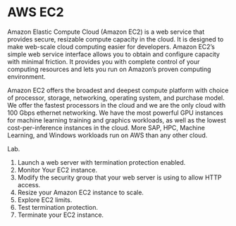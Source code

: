 # AWS EC2

Amazon Elastic Compute Cloud (Amazon EC2) is a web service that provides secure, resizable compute capacity in the cloud. It is designed to make web-scale cloud computing easier for developers. Amazon EC2’s simple web service interface allows you to obtain and configure capacity with minimal friction. It provides you with complete control of your computing resources and lets you run on Amazon’s proven computing environment.

Amazon EC2 offers the broadest and deepest compute platform with choice of processor, storage, networking, operating system, and purchase model. We offer the fastest processors in the cloud and we are the only cloud with 100 Gbps ethernet networking. We have the most powerful GPU instances for machine learning training and graphics workloads, as well as the lowest cost-per-inference instances in the cloud. More SAP, HPC, Machine Learning, and Windows workloads run on AWS than any other cloud.

Lab.

1. Launch a web server with termination protection enabled.
2. Monitor Your EC2 instance.
3. Modify the security group that your web server is using to allow HTTP access.
4. Resize your Amazon EC2 instance to scale.
5. Explore EC2 limits.
6. Test termination protection.
7. Terminate your EC2 instance.


